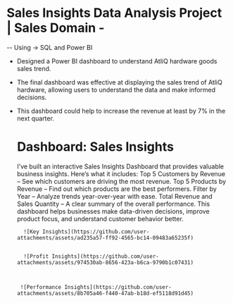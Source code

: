 # Sales Insights Data Analysis Project | Sales Domain -

-- Using -> SQL and Power BI

- Designed a Power BI dashboard to understand AtliQ hardware goods sales trend.
- The final dashboard was effective at displaying the sales trend of AtliQ hardware, allowing users to understand the data and make informed decisions.
- This dashboard could help to increase the revenue at least by 7% in the next quarter.

  #  Dashboard: Sales Insights 
     I’ve built an interactive Sales Insights Dashboard that provides valuable business insights. Here’s what it includes:
     Top 5 Customers by Revenue – See which customers are driving the most revenue.
     Top 5 Products by Revenue – Find out which products are the best performers.
     Filter by Year – Analyze trends year-over-year with ease.
     Total Revenue and Sales Quantity – A clear summary of the overall performance.
     This dashboard helps businesses make data-driven decisions, improve product focus, and understand customer behavior better.


        ![Key Insights](https://github.com/user-attachments/assets/ad235a57-ff92-4565-bc14-09483a65235f)
      
      
        ![Profit Insights](https://github.com/user-attachments/assets/974530ab-8656-423a-b6ca-9790b1c07431)
      
      
      
       ![Performance Insights](https://github.com/user-attachments/assets/8b705a46-f440-47ab-b18d-ef5118d91d45)

